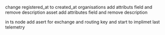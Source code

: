 change registered_at to created_at
organisations add attributs field and remove description
asset add attributes field and remove description

in ts node add asert for exchange and routing key and start to implimet last telemetry